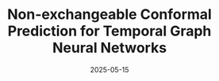 ---
title: "Non-exchangeable Conformal Prediction for Temporal Graph Neural Networks"
collection: publications
category: conferences
permalink: # /publication/2010-10-01-paper-title-number-2
excerpt: # 'This paper is about the number 2. The number 3 is left for future work.'
date: 2025-05-15
venue: 'ACM: SIGKDD Conference on Knowledge Discovery and Data Mining, August 2025'
slidesurl: #'http://academicpages.github.io/files/slides2.pdf'
paperurl: #'http://academicpages.github.io/files/paper2.pdf'
citation: 'Wang, Tuo, Jian Kang, Yujun Yan, Adithya Kulkarni, and Dawei Zhou. "Non-exchangeable Conformal Prediction for Temporal Graph Neural Networks." In Proceedings of the 31st ACM SIGKDD Conference on Knowledge Discovery and Data Mining V. 2, pp. 3031-3042. 2025.'
---
